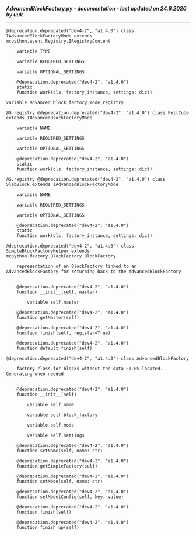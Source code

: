 ***AdvancedBlockFactory.py - documentation - last updated on 24.6.2020 by uuk***
___

    @deprecation.deprecated("dev4-2", "a1.4.0") class IAdvancedBlockFactoryMode extends mcpython.event.Registry.IRegistryContent

        variable TYPE

        variable REQUIRED_SETTINGS

        variable OPTIONAL_SETTINGS

        @deprecation.deprecated("dev4-2", "a1.4.0")
        static
        function work(cls, factory_instance, settings: dict)

    variable advanced_block_factory_mode_registry

    @G.registry @deprecation.deprecated("dev4-2", "a1.4.0") class FullCube extends IAdvancedBlockFactoryMode

        variable NAME

        variable REQUIRED_SETTINGS

        variable OPTIONAL_SETTINGS

        @deprecation.deprecated("dev4-2", "a1.4.0")
        static
        function work(cls, factory_instance, settings: dict)

    @G.registry @deprecation.deprecated("dev4-2", "a1.4.0") class SlabBlock extends IAdvancedBlockFactoryMode

        variable NAME

        variable REQUIRED_SETTINGS

        variable OPTIONAL_SETTINGS

        @deprecation.deprecated("dev4-2", "a1.4.0")
        static
        function work(cls, factory_instance, settings: dict)

    @deprecation.deprecated("dev4-2", "a1.4.0") class SimpleBlockFactoryHelper extends mcpython.factory.BlockFactory.BlockFactory
        
        representation of an BlockFactory linked to an AdvancedBlockFactory for returning back to the AdvancedBlockFactory


        @deprecation.deprecated("dev4-2", "a1.4.0")
        function __init__(self, master)

            variable self.master

        @deprecation.deprecated("dev4-2", "a1.4.0")
        function getMaster(self)

        @deprecation.deprecated("dev4-2", "a1.4.0")
        function finish(self, register=True)

        @deprecation.deprecated("dev4-2", "a1.4.0")
        function default_finish(self)

    @deprecation.deprecated("dev4-2", "a1.4.0") class AdvancedBlockFactory
        
        factory class for blocks without the data FILES located. Generating when needed


        @deprecation.deprecated("dev4-2", "a1.4.0")
        function __init__(self)

            variable self.name

            variable self.block_factory

            variable self.mode

            variable self.settings

        @deprecation.deprecated("dev4-2", "a1.4.0")
        function setName(self, name: str)

        @deprecation.deprecated("dev4-2", "a1.4.0")
        function getSimpleFactory(self)

        @deprecation.deprecated("dev4-2", "a1.4.0")
        function setMode(self, name: str)

        @deprecation.deprecated("dev4-2", "a1.4.0")
        function setModelConfig(self, key, value)

        @deprecation.deprecated("dev4-2", "a1.4.0")
        function finish(self)

        @deprecation.deprecated("dev4-2", "a1.4.0")
        function finish_up(self)